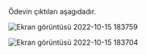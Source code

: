 Ödevin çıktıları aşagıdadır.

![Ekran görüntüsü 2022-10-15 183759](https://user-images.githubusercontent.com/100202541/195995299-8c357469-2440-4aaa-b588-791628545305.png)

![Ekran görüntüsü 2022-10-15 183704](https://user-images.githubusercontent.com/100202541/195995310-d178dc39-0232-4a05-b3b7-2ac10e0668d7.png)
